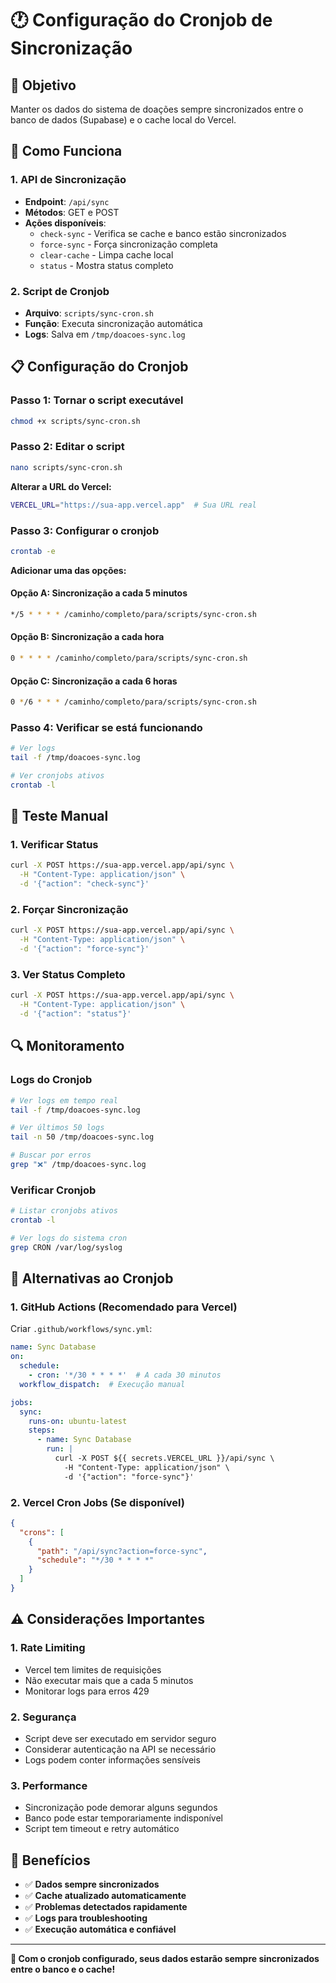 # 🕐 Configuração do Cronjob de Sincronização

## 🎯 Objetivo

Manter os dados do sistema de doações sempre sincronizados entre o banco de dados (Supabase) e o cache local do Vercel.

## 🔧 Como Funciona

### **1. API de Sincronização**
- **Endpoint**: `/api/sync`
- **Métodos**: GET e POST
- **Ações disponíveis**:
  - `check-sync` - Verifica se cache e banco estão sincronizados
  - `force-sync` - Força sincronização completa
  - `clear-cache` - Limpa cache local
  - `status` - Mostra status completo

### **2. Script de Cronjob**
- **Arquivo**: `scripts/sync-cron.sh`
- **Função**: Executa sincronização automática
- **Logs**: Salva em `/tmp/doacoes-sync.log`

## 📋 Configuração do Cronjob

### **Passo 1: Tornar o script executável**
```bash
chmod +x scripts/sync-cron.sh
```

### **Passo 2: Editar o script**
```bash
nano scripts/sync-cron.sh
```

**Alterar a URL do Vercel:**
```bash
VERCEL_URL="https://sua-app.vercel.app"  # Sua URL real
```

### **Passo 3: Configurar o cronjob**
```bash
crontab -e
```

**Adicionar uma das opções:**

#### **Opção A: Sincronização a cada 5 minutos**
```bash
*/5 * * * * /caminho/completo/para/scripts/sync-cron.sh
```

#### **Opção B: Sincronização a cada hora**
```bash
0 * * * * /caminho/completo/para/scripts/sync-cron.sh
```

#### **Opção C: Sincronização a cada 6 horas**
```bash
0 */6 * * * /caminho/completo/para/scripts/sync-cron.sh
```

### **Passo 4: Verificar se está funcionando**
```bash
# Ver logs
tail -f /tmp/doacoes-sync.log

# Ver cronjobs ativos
crontab -l
```

## 🧪 Teste Manual

### **1. Verificar Status**
```bash
curl -X POST https://sua-app.vercel.app/api/sync \
  -H "Content-Type: application/json" \
  -d '{"action": "check-sync"}'
```

### **2. Forçar Sincronização**
```bash
curl -X POST https://sua-app.vercel.app/api/sync \
  -H "Content-Type: application/json" \
  -d '{"action": "force-sync"}'
```

### **3. Ver Status Completo**
```bash
curl -X POST https://sua-app.vercel.app/api/sync \
  -H "Content-Type: application/json" \
  -d '{"action": "status"}'
```

## 🔍 Monitoramento

### **Logs do Cronjob**
```bash
# Ver logs em tempo real
tail -f /tmp/doacoes-sync.log

# Ver últimos 50 logs
tail -n 50 /tmp/doacoes-sync.log

# Buscar por erros
grep "❌" /tmp/doacoes-sync.log
```

### **Verificar Cronjob**
```bash
# Listar cronjobs ativos
crontab -l

# Ver logs do sistema cron
grep CRON /var/log/syslog
```

## 🚀 Alternativas ao Cronjob

### **1. GitHub Actions (Recomendado para Vercel)**
Criar `.github/workflows/sync.yml`:
```yaml
name: Sync Database
on:
  schedule:
    - cron: '*/30 * * * *'  # A cada 30 minutos
  workflow_dispatch:  # Execução manual

jobs:
  sync:
    runs-on: ubuntu-latest
    steps:
      - name: Sync Database
        run: |
          curl -X POST ${{ secrets.VERCEL_URL }}/api/sync \
            -H "Content-Type: application/json" \
            -d '{"action": "force-sync"}'
```

### **2. Vercel Cron Jobs (Se disponível)**
```json
{
  "crons": [
    {
      "path": "/api/sync?action=force-sync",
      "schedule": "*/30 * * * *"
    }
  ]
}
```

## ⚠️ Considerações Importantes

### **1. Rate Limiting**
- Vercel tem limites de requisições
- Não executar mais que a cada 5 minutos
- Monitorar logs para erros 429

### **2. Segurança**
- Script deve ser executado em servidor seguro
- Considerar autenticação na API se necessário
- Logs podem conter informações sensíveis

### **3. Performance**
- Sincronização pode demorar alguns segundos
- Banco pode estar temporariamente indisponível
- Script tem timeout e retry automático

## 🎉 Benefícios

- ✅ **Dados sempre sincronizados**
- ✅ **Cache atualizado automaticamente**
- ✅ **Problemas detectados rapidamente**
- ✅ **Logs para troubleshooting**
- ✅ **Execução automática e confiável**

---

**🚀 Com o cronjob configurado, seus dados estarão sempre sincronizados entre o banco e o cache!**
